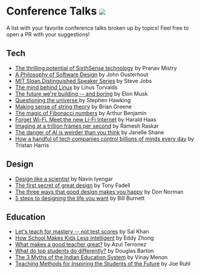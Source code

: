 # Conference Talks ![](https://visitor-badge.glitch.me/badge?page_id=iamkrvikash.conference-talks)

A list with your favorite conference talks broken up by topics! Feel free to open a PR with your suggestions!

## Tech

- [The thrilling potential of SixthSense technology](https://www.youtube.com/watch?v=YrtANPtnhyg) by Pranav Mistry
- [A Philosophy of Software Design](https://youtu.be/bmSAYlu0NcY) by John Ousterhout
- [MIT Sloan Distinguished Speaker Series](https://www.youtube.com/watch?v=Gk-9Fd2mEnI) by Steve Jobs
- [The mind behind Linux](https://www.youtube.com/watch?v=o8NPllzkFhE) by Linus Torvalds
- [The future we're building -- and boring](https://www.youtube.com/watch?v=zIwLWfaAg-8) by Elon Musk
- [Questioning the universe ](https://www.youtube.com/watch?v=xjBIsp8mS-c) by Stephen Hawking
- [Making sense of string theory](https://www.youtube.com/watch?v=YtdE662eY_M) by Brian Greene
- [The magic of Fibonacci numbers](https://www.youtube.com/watch?v=SjSHVDfXHQ4) by Arthur Benjamin
- [Forget Wi-Fi. Meet the new Li-Fi Internet](https://www.youtube.com/watch?v=iHWIZsIBj3Q) by Harald Haas
- [Imaging at a trillion frames per second](https://www.youtube.com/watch?v=Y_9vd4HWlVA) by Ramesh Raskar
- [The danger of AI is weirder than you think](https://www.youtube.com/watch?v=OhCzX0iLnOc) by Janelle Shane
- [How a handful of tech companies control billions of minds every day](https://www.youtube.com/watch?v=C74amJRp730) by Tristan Harris

## Design

- [Design like a scientist](https://www.youtube.com/watch?v=XRd6Ddn4ZSY) by Navin Iyengar
- [The first secret of great design](https://www.youtube.com/watch?v=9uOMectkCCs) by Tony Fadell
- [The three ways that good design makes you happy](https://www.youtube.com/watch?v=RlQEoJaLQRA) by Don Norman
- [5 steps to designing the life you want](https://www.youtube.com/watch?v=SemHh0n19LA) by Bill Burnett

## Education

- [Let's teach for mastery -- not test scores](https://www.youtube.com/watch?v=-MTRxRO5SRA) by Sal Khan
- [How School Makes Kids Less Intelligent](https://www.youtube.com/watch?v=2Yt6raj-S1M) by Eddy Zhong
- [What makes a good teacher great?](https://www.youtube.com/watch?v=vrU6YJle6Q4) by Azul Terronez
- [What do top students do differently?](https://www.youtube.com/watch?v=Na8m4GPqA30) by Douglas Barton
- [The 3 Myths of the Indian Education System](https://www.youtube.com/watch?v=9Q7Zl3OI4us) by Vinay Menon
- [Teaching Methods for Inspiring the Students of the Future](https://www.youtube.com/watch?v=UCFg9bcW7Bk) by Joe Ruhl
